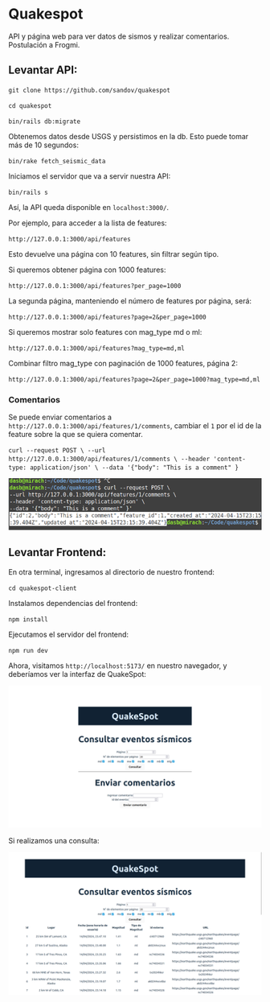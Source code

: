 # Quakespot

API y página web para ver datos de sismos y realizar comentarios. Postulación a Frogmi.

## Levantar API:

`git clone https://github.com/sandov/quakespot`

`cd quakespot`

`bin/rails db:migrate`

Obtenemos datos desde USGS y persistimos en la db. Esto puede tomar más de 10 segundos:

`bin/rake fetch_seismic_data`

Iniciamos el servidor que va a servir nuestra API:

`bin/rails s`

Así, la API queda disponible en `localhost:3000/`.

Por ejemplo, para acceder a la lista de features:

`http://127.0.0.1:3000/api/features`

Esto devuelve una página con 10 features, sin filtrar según tipo.

Si queremos obtener página con 1000 features:

`http://127.0.0.1:3000/api/features?per_page=1000`

La segunda página, manteniendo el número de features por página, será:

`http://127.0.0.1:3000/api/features?page=2&per_page=1000`

Si queremos mostrar solo features con mag_type md o ml:

`http://127.0.0.1:3000/api/features?mag_type=md,ml`

Combinar filtro mag_type con paginación de 1000 features, página 2:

`http://127.0.0.1:3000/api/features?page=2&per_page=1000?mag_type=md,ml`


### Comentarios

Se puede enviar comentarios a `http://127.0.0.1:3000/api/features/1/comments`, cambiar el `1` por el id de la feature sobre la que se quiera comentar.

`curl --request POST \
--url http://127.0.0.1:3000/api/features/1/comments \
--header 'content-type: application/json' \
--data '{"body": "This is a comment" }`

![Resultado de enviar comentario mediante CURL](public/terminal.png)

## Levantar Frontend:

En otra terminal, ingresamos al directorio de nuestro frontend:

`cd quakespot-client`

Instalamos dependencias del frontend:

`npm install`

Ejecutamos el servidor del frontend:

`npm run dev`

Ahora, visitamos `http://localhost:5173/` en nuestro navegador, y deberíamos ver la interfaz de QuakeSpot:

![Interfaz de Quakespot, mostrando dos formularios](public/screenshot_2.png)

Si realizamos una consulta:

![Interfaz de Quakespot, mostrando resultados de una consulta](public/screenshot.png)

